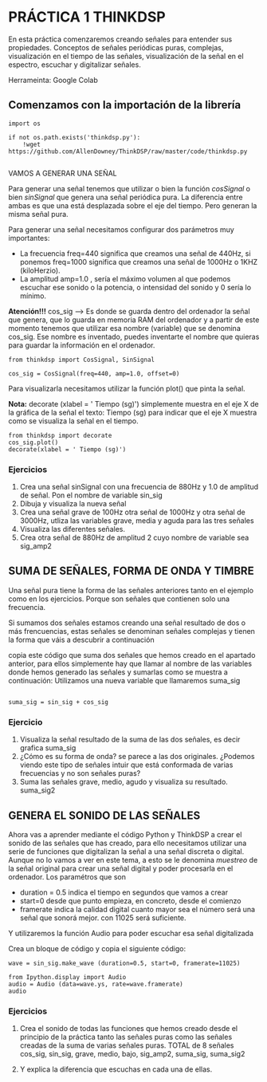 # PRÁCTICA 1 THINKDSP

En esta práctica comenzaremos creando señales para entender sus propiedades. Conceptos de señales periódicas puras, complejas, visualización en el tiempo de las señales, visualización de la señal en el espectro, escuchar y digitalizar señales.

Herrameinta: Google Colab


## Comenzamos con la importación de la librería

```
import os

if not os.path.exists('thinkdsp.py'):
    !wget https://github.com/AllenDowney/ThinkDSP/raw/master/code/thinkdsp.py
    
```  
VAMOS A GENERAR UNA SEÑAL

Para generar una señal tenemos que utilizar o bien la función *cosSignal* o bien *sinSignal* que genera una señal periódica pura. La diferencia entre ambas es que una está desplazada sobre el eje del tiempo. Pero generan la misma señal pura.

Para generar una señal necesitamos configurar dos parámetros muy importantes:
* La frecuencia freq=440 significa que creamos una señal de 440Hz, si ponemos freq=1000 significa que creamos una señal de 1000Hz o 1KHZ (kiloHerzio).
* La amplitud amp=1.0 , sería el máximo volumen al que podemos escuchar ese sonido  o la potencia, o intensidad del sonido y 0 sería lo mínimo.

**Atención!!!** cos_sig --> Es donde se guarda dentro del ordenador la señal que genera, que lo guarda en memoria RAM del ordenador y a partir de este momento 
tenemos que utilizar esa nombre (variable) que se denomina cos_sig. Ese nombre es inventado, puedes inventarte el nombre que quieras para guardar la información en el
ordenador.

```
from thinkdsp import CosSignal, SinSignal

cos_sig = CosSignal(freq=440, amp=1.0, offset=0)

```

Para visualizarla necesitamos utilizar la función plot() que pinta la señal. 

**Nota:** decorate (xlabel = ' Tiempo (sg)') simplemente muestra en el eje X de la gráfica de la señal el texto: Tiempo (sg) para indicar que el eje X
muestra como se visualiza la señal en el tiempo.

```
from thinkdsp import decorate
cos_sig.plot()
decorate(xlabel = ' Tiempo (sg)')

```

### Ejercicios

1. Crea una señal sinSignal con una frecuencia de 880Hz y 1.0 de amplitud de señal. Pon el nombre de variable sin_sig
2. Dibuja y visualiza la nueva señal
3. Crea una señal grave de 100Hz otra señal de 1000Hz y otra señal de 3000Hz, utliza las variables grave, media y aguda para las tres señales
4. Visualiza las diferentes señales.
5. Crea otra señal de 880Hz de amplitud 2 cuyo nombre de variable sea sig_amp2


## SUMA DE SEÑALES, FORMA DE ONDA Y TIMBRE

Una señal pura tiene la forma de las señales anteriores tanto en el ejemplo como en los ejercicios. Porque son señales que contienen solo una frecuencia.

Si sumamos dos señales estamos creando una señal resultado de dos o más frencuencias, estas señales se denominan señales complejas y tienen la forma que váis a descubrir a continuación

copia este código que suma dos señales que hemos creado en el apartado anterior, para ellos simplemente hay que llamar al nombre de las variables donde hemos generado las señales y sumarlas como se muestra a continuación: Utilizamos una nueva variable que llamaremos suma_sig

```

suma_sig = sin_sig + cos_sig

```

### Ejercicio
1. Visualiza la señal resultado de la suma de las dos señales, es decir grafica suma_sig
2. ¿Cómo es su forma de onda? se parece a las dos originales. ¿Podemos viendo este tipo de señales intuir que está conformada de varias frecuencias y no son señales puras?
3. Suma las señales grave, medio, agudo y visualiza su resultado. suma_sig2


## GENERA EL SONIDO DE LAS SEÑALES

Ahora vas a aprender mediante el código Python y ThinkDSP a crear el sonido de las señales que has creado, para ello necesitamos utilizar una serie de funciones que digitalizan la señal a una señal discreta o digital. Aunque no lo vamos a ver en este tema, a esto se le denomina *muestreo* de la señal original para crear una señal digital y poder procesarla en el ordenador. Los paramétros que son
* duration = 0.5 indica el tiempo en segundos que vamos a crear
* start=0 desde que punto empieza, en concreto, desde el comienzo
* framerate indica la calidad digital cuanto mayor sea el número será una señal que sonorá mejor. con 11025 será suficiente.

Y utilizaremos la función Audio para poder escuchar esa señal digitalizada 

Crea un bloque de código y copia el siguiente código:

```
wave = sin_sig.make_wave (duration=0.5, start=0, framerate=11025)

from Ipython.display import Audio
audio = Audio (data=wave.ys, rate=wave.framerate)
audio

```

### Ejercicios

1. Crea el sonido de todas las funciones que hemos creado desde el principio de la práctica tanto las señales puras como las señales creadas de la suma de varias señales puras. TOTAL de 8 señales
cos_sig, sin_sig, grave, medio, bajo, sig_amp2, suma_sig, suma_sig2

2. Y explica la diferencia que escuchas en cada una de ellas.
